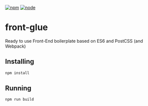 [![npm][npm]][npm-url]
[![node][node]][node-url]

# front-glue
Ready to use Front-End boilerplate based on ES6 and PostCSS (and Webpack)

## Installing
```bash
npm install
```

## Running
```bash
npm run build
```

[npm]: https://img.shields.io/npm/v/front-glue.svg
[npm-url]: https://npmjs.com/package/front-glue

[node]: https://img.shields.io/node/v/front-glue.svg
[node-url]: https://nodejs.org
